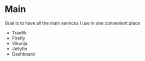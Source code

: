 # Main

Goal is to have all the main services I use in one convenient place

- Traefik
- Firefly
- Vikunja
- Jellyfin
- Dashboard
